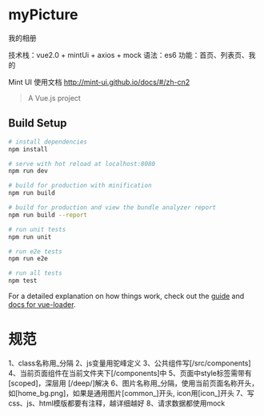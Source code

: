 # myPicture

我的相册

技术栈：vue2.0 + mintUi + axios + mock
语法：es6
功能：首页、列表页、我的

Mint UI 使用文档
http://mint-ui.github.io/docs/#/zh-cn2
> A Vue.js project
## Build Setup

``` bash
# install dependencies
npm install

# serve with hot reload at localhost:8080
npm run dev

# build for production with minification
npm run build

# build for production and view the bundle analyzer report
npm run build --report

# run unit tests
npm run unit

# run e2e tests
npm run e2e

# run all tests
npm test
```

For a detailed explanation on how things work, check out the [guide](http://vuejs-templates.github.io/webpack/) and [docs for vue-loader](http://vuejs.github.io/vue-loader).

# 规范
1、class名称用_分隔
2、js变量用驼峰定义
3、公共组件写[/src/components]
4、当前页面组件在当前文件夹下[/components]中
5、页面中style标签需带有[scoped]，深层用 [/deep/]解决
6、图片名称用_分隔，使用当前页面名称开头，如[home_bg.png]，如果是通用图片[common_]开头, icon用[icon_]开头
7、写css、js、html模版都要有注释，越详细越好
8、请求数据都使用mock

